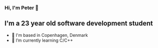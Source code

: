 ### Hi, I'm Peter 👋

## I'm a 23 year old software development student

-  I'm based in Copenhagen, Denmark
- 🌱 I’m currently learning C/C++
